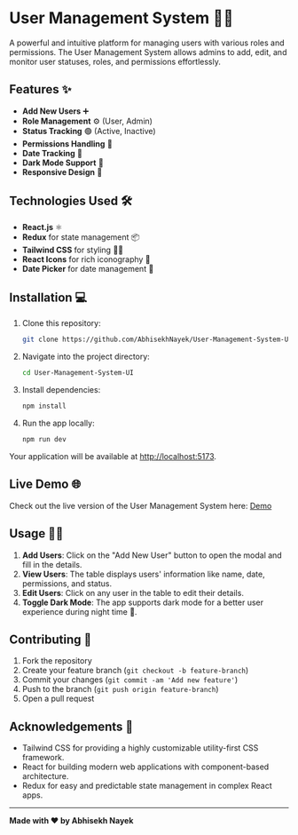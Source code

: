# User Management System 🧑‍💻

A powerful and intuitive platform for managing users with various roles and permissions. The User Management System allows admins to add, edit, and monitor user statuses, roles, and permissions effortlessly.

## Features ✨

- **Add New Users** ➕  
- **Role Management** ⚙️ (User, Admin)  
- **Status Tracking** 🟢 (Active, Inactive)  
- **Permissions Handling** 🔑  
- **Date Tracking** 📅  
- **Dark Mode Support** 🌙  
- **Responsive Design** 📱  

## Technologies Used 🛠️

- **React.js** ⚛️  
- **Redux** for state management 📦  
- **Tailwind CSS** for styling 🧑‍🎨  
- **React Icons** for rich iconography 🎨  
- **Date Picker** for date management 📅  

## Installation 💻

1. Clone this repository:
   ```bash
   git clone https://github.com/AbhisekhNayek/User-Management-System-UI.git
   ```
   
2. Navigate into the project directory:
   ```bash
   cd User-Management-System-UI
   ```
   
3. Install dependencies:
   ```bash
   npm install
   ```

4. Run the app locally:
   ```bash
   npm run dev
   ```

Your application will be available at [http://localhost:5173](http://localhost:5173).

## Live Demo 🌐  

Check out the live version of the User Management System here: [Demo](https://user-management-system-ui-a6h5.vercel.app/)

## Usage 🏃‍♂️

1. **Add Users**: Click on the "Add New User" button to open the modal and fill in the details.  
2. **View Users**: The table displays users' information like name, date, permissions, and status.  
3. **Edit Users**: Click on any user in the table to edit their details.  
4. **Toggle Dark Mode**: The app supports dark mode for a better user experience during night time 🌙.  

## Contributing 🤝

1. Fork the repository  
2. Create your feature branch (`git checkout -b feature-branch`)  
3. Commit your changes (`git commit -am 'Add new feature'`)  
4. Push to the branch (`git push origin feature-branch`)  
5. Open a pull request  

## Acknowledgements 🙏

- Tailwind CSS for providing a highly customizable utility-first CSS framework.  
- React for building modern web applications with component-based architecture.  
- Redux for easy and predictable state management in complex React apps.  

---

**Made with ❤️ by Abhisekh Nayek**  
